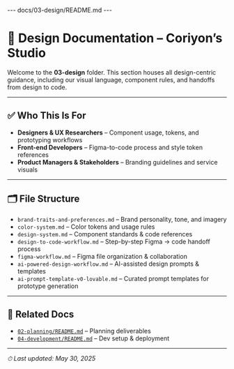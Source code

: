 --- docs/03-design/README.md ---
# 🎨 Design Documentation – Coriyon’s Studio

Welcome to the **03-design** folder. This section houses all design-centric guidance, including our visual language, component rules, and handoffs from design to code.

---

## ✅ Who This Is For

* **Designers & UX Researchers** – Component usage, tokens, and prototyping workflows  
* **Front-end Developers** – Figma-to-code process and style token references  
* **Product Managers & Stakeholders** – Branding guidelines and service visuals  

---

## 🗂 File Structure

- `brand-traits-and-preferences.md` – Brand personality, tone, and imagery  
- `color-system.md`                – Color tokens and usage rules  
- `design-system.md`               – Component standards & code references  
- `design-to-code-workflow.md`     – Step-by-step Figma → code handoff process  
- `figma-workflow.md`              – Figma file organization & collaboration  
- `ai-powered-design-workflow.md`  – AI-assisted design prompts & templates  
- `ai-prompt-template-v0-lovable.md` – Curated prompt templates for prototype generation  

---

## 🔗 Related Docs

* [`02-planning/README.md`](../02-planning/README.md) – Planning deliverables  
* [`04-development/README.md`](../04-development/README.md) – Dev setup & deployment  

---

_⏱ Last updated: May 30, 2025_
